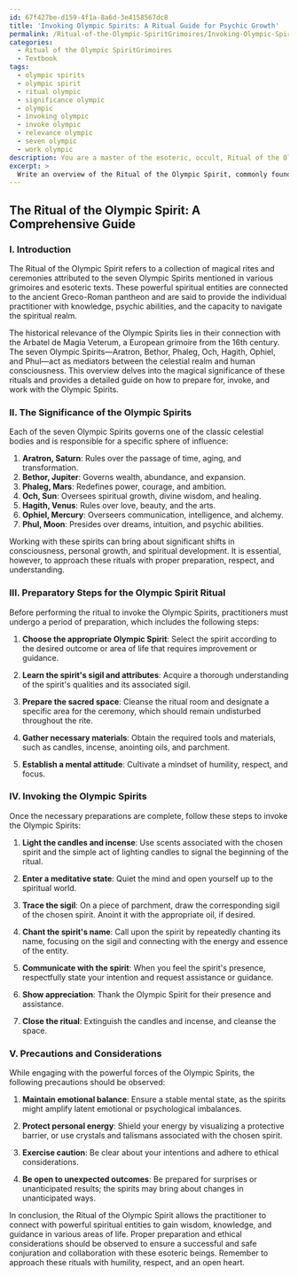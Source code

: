 ```yaml
---
id: 67f427be-d159-4f1a-8a6d-3e4158567dc8
title: 'Invoking Olympic Spirits: A Ritual Guide for Psychic Growth'
permalink: /Ritual-of-the-Olympic-SpiritGrimoires/Invoking-Olympic-Spirits-A-Ritual-Guide-for-Psychic-Growth/
categories:
  - Ritual of the Olympic SpiritGrimoires
  - Textbook
tags:
  - olympic spirits
  - olympic spirit
  - ritual olympic
  - significance olympic
  - olympic
  - invoking olympic
  - invoke olympic
  - relevance olympic
  - seven olympic
  - work olympic
description: You are a master of the esoteric, occult, Ritual of the Olympic SpiritGrimoires and education, you have written many textbooks on the subject in ways that provide students with rich and deep understanding of the subject. You are being asked to write textbook-like sections on a topic and you do it with full context, explainability, and reliability in accuracy to the true facts of the topic at hand, in a textbook style that a student would easily be able to learn from, in a rich, engaging, and contextual way. Always include relevant context (such as formulas and history), related concepts, and in a way that someone can gain deep insights from.
excerpt: > 
  Write an overview of the Ritual of the Olympic Spirit, commonly found in grimoires, which explores the historical and magical significance of these rituals. Additionally, provide a detailed step-by-step guide for a student on how to prepare for, invoke, and work with the Olympic Spirits during these rituals. Remember to include any necessary precautions, mindset considerations, and tools or materials required for successful conjuration and collaboration with these powerful, esoteric entities.
---
```


## The Ritual of the Olympic Spirit: A Comprehensive Guide

### I. Introduction

The Ritual of the Olympic Spirit refers to a collection of magical rites and ceremonies attributed to the seven Olympic Spirits mentioned in various grimoires and esoteric texts. These powerful spiritual entities are connected to the ancient Greco-Roman pantheon and are said to provide the individual practitioner with knowledge, psychic abilities, and the capacity to navigate the spiritual realm.

The historical relevance of the Olympic Spirits lies in their connection with the Arbatel de Magia Veterum, a European grimoire from the 16th century. The seven Olympic Spirits—Aratron, Bethor, Phaleg, Och, Hagith, Ophiel, and Phul—act as mediators between the celestial realm and human consciousness. This overview delves into the magical significance of these rituals and provides a detailed guide on how to prepare for, invoke, and work with the Olympic Spirits.

### II. The Significance of the Olympic Spirits

Each of the seven Olympic Spirits governs one of the classic celestial bodies and is responsible for a specific sphere of influence:

1. ****Aratron, Saturn****: Rules over the passage of time, aging, and transformation.
2. ****Bethor, Jupiter****: Governs wealth, abundance, and expansion.
3. ****Phaleg, Mars****: Redefines power, courage, and ambition.
4. ****Och, Sun****: Oversees spiritual growth, divine wisdom, and healing.
5. ****Hagith, Venus****: Rules over love, beauty, and the arts.
6. ****Ophiel, Mercury****: Overseers communication, intelligence, and alchemy.
7. ****Phul, Moon****: Presides over dreams, intuition, and psychic abilities.

Working with these spirits can bring about significant shifts in consciousness, personal growth, and spiritual development. It is essential, however, to approach these rituals with proper preparation, respect, and understanding.

### III. Preparatory Steps for the Olympic Spirit Ritual

Before performing the ritual to invoke the Olympic Spirits, practitioners must undergo a period of preparation, which includes the following steps:

1. ****Choose the appropriate Olympic Spirit****: Select the spirit according to the desired outcome or area of life that requires improvement or guidance.

2. ****Learn the spirit's sigil and attributes****: Acquire a thorough understanding of the spirit's qualities and its associated sigil.

3. ****Prepare the sacred space****: Cleanse the ritual room and designate a specific area for the ceremony, which should remain undisturbed throughout the rite.

4. ****Gather necessary materials****: Obtain the required tools and materials, such as candles, incense, anointing oils, and parchment.

5. ****Establish a mental attitude****: Cultivate a mindset of humility, respect, and focus.

### IV. Invoking the Olympic Spirits

Once the necessary preparations are complete, follow these steps to invoke the Olympic Spirits:

1. ****Light the candles and incense****: Use scents associated with the chosen spirit and the simple act of lighting candles to signal the beginning of the ritual.

2. ****Enter a meditative state****: Quiet the mind and open yourself up to the spiritual world.

3. ****Trace the sigil****: On a piece of parchment, draw the corresponding sigil of the chosen spirit. Anoint it with the appropriate oil, if desired.

4. ****Chant the spirit's name****: Call upon the spirit by repeatedly chanting its name, focusing on the sigil and connecting with the energy and essence of the entity.

5. ****Communicate with the spirit****: When you feel the spirit's presence, respectfully state your intention and request assistance or guidance.

6. ****Show appreciation****: Thank the Olympic Spirit for their presence and assistance.

7. ****Close the ritual****: Extinguish the candles and incense, and cleanse the space.

### V. Precautions and Considerations

While engaging with the powerful forces of the Olympic Spirits, the following precautions should be observed:

1. ****Maintain emotional balance****: Ensure a stable mental state, as the spirits might amplify latent emotional or psychological imbalances.

2. ****Protect personal energy****: Shield your energy by visualizing a protective barrier, or use crystals and talismans associated with the chosen spirit.

3. ****Exercise caution****: Be clear about your intentions and adhere to ethical considerations.

4. ****Be open to unexpected outcomes****: Be prepared for surprises or unanticipated results; the spirits may bring about changes in unanticipated ways.

In conclusion, the Ritual of the Olympic Spirit allows the practitioner to connect with powerful spiritual entities to gain wisdom, knowledge, and guidance in various areas of life. Proper preparation and ethical considerations should be observed to ensure a successful and safe conjuration and collaboration with these esoteric beings. Remember to approach these rituals with humility, respect, and an open heart.
